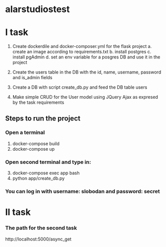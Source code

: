 # alarstudiostest

# I task

1. Create dockerdile and docker-composer.yml for the flask project
    a. create an image according to requirements.txt
    b. install postgres
    c. install pgAdmin
    d. set an env variable for a posgres DB and use it in the project

2. Create the users table in the DB with the id, name, username, password and is_admin fields
3. Create a DB with script create_db.py and feed the DB table users
3. Make simple CRUD for the User model using JQuery Ajax as expresed by the task requirements

## Steps to run the project

### Open a terminal
1. docker-compose build
2. docker-compose up

### Open second terminal and type in:
3. docker-compose exec app bash
4. python app/create_db.py

### You can log in with username: slobodan and password: secret

# II task
### The path for the second task
http://localhost:5000/async_get
